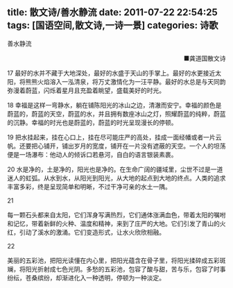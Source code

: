title: 散文诗/善水静流
date: 2011-07-22 22:54:25
tags: [国语空间,散文诗,一诗一景]
categories: 诗歌
---
 <p>善水静流</p> 
 <p align="right">■龚道国散文诗</p> 
 <p>17 最好的水并不藏于大地深处，最好的水盛于天山的手掌上。最好的水更接近太阳，将熊熊火焰溶入一泓清泉，将万丈激情化为一汪平静。最好的水总是与天同韵弥漫着蔚蓝，闪烁着星月且充盈着眺望，盛载美好的时光。 </p> 
 <p>18 幸福是这样一弯静水，躺在铺陈阳光的冰山之边，清澈而安宁。幸福的颜色是蔚蓝的，蔚蓝的天空，蔚蓝的水，并且拥有数座冰山之灯，照耀蔚蓝的纯粹，蔚蓝的沉静。幸福的时光也是蔚蓝的，蔚蓝的时光呈现漫长的停顿。</p> 
<!-- more --><p>19 把水挂起来，挂在心口上，挂在尽可能庄严的高处，挂成一面经幡或者一片云帆。还要把心铺开，铺出岁月的宽度，铺开在一片没有遮蔽的天空。一个人的坦荡便是一场瀑布：他动人的倾诉口若悬河，自白的语言银装素裹。</p> 
 <p>20 水是净的，土是净的，阳光也是净的。在生命广阔的疆域里，尘世不过是一道迷人的虹弧。从水到水，从阳光到阳光，从大地的起点到大地的终点。人类的追求丰富多彩，终是呈现简单和明晰，不过干净可亲的水土一隅。</p> 
 <p> 21</p> 
 <p> 每一颗石头都来自太阳，它们浑身写满热烈，它们通体涨满血色，带着太阳的嘱咐和记忆，带着新鲜的火种、温度和精神，来到了庄严的大地。它们引发了青山的火红，引动了溪水的激涌。它们变造形式，让水火欣欣相融。</p> 
 <p> 22</p> 
 <p> 美丽的五彩池，把阳光读懂在内心里，把阳光蕴含在骨子里，将阳光揉碎成五彩斑斓，将阳光折射成七色光阴。多愁的五彩池，包容了酸与甜，苦与乐，包容了时事纷纭，苍桑缤纷，却渐进化入一种透明，停顿为一种淡定。</p> 
